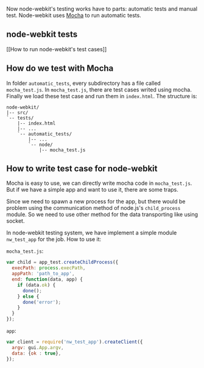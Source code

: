 Now node-webkit's testing works have to parts: automatic tests and manual test. Node-webkit uses [Mocha](http://visionmedia.github.io/mocha/) to run automatic tests.

## node-webkit tests

[[How to run node-webkit's test cases]]

## How do we test with Mocha

In folder `automatic_tests`, every subdirectory has a file called `mocha_test.js`. In `mocha_test.js`, there are test cases writed using mocha. Finally we load these test case and run them in `index.html`. The structure is:

    node-webkit/
    |-- src/
    `-- tests/
        |-- index.html
        |-- ...
        `-- automatic_tests/
            |-- ...
            `-- node/
                |-- mocha_test.js

## How to write test case for node-webkit

Mocha is easy to use, we can directly write mocha code in `mocha_test.js`. But if we have a simple app and want to use it, there are some traps.

Since we need to spawn a new process for the app, but there would be problem using the communication method of node.js's `child_process` module. So we need to use other method for the data transporting like using socket.

In node-webkit testing system, we have implement a simple module `nw_test_app` for the job. How to use it:

`mocha_test.js`:

```javascript
var child = app_test.createChildProcess({
  execPath: process.execPath,
  appPath: 'path_to_app',
  end: function(data, app) {
    if (data.ok) {
      done();
    } else {
      done('error');
    }
  }
});
```

`app`:

```javascript
var client = require('nw_test_app').createClient({
  argv: gui.App.argv,
  data: {ok : true},
});
```

